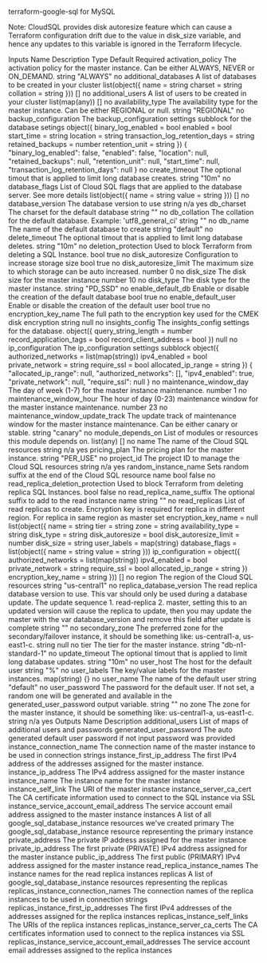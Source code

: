 terraform-google-sql for MySQL

Note: CloudSQL provides disk autoresize feature which can cause a Terraform configuration drift due to the value in disk_size variable, and hence any updates to this variable is ignored in the Terraform lifecycle.

Inputs
Name Description Type Default Required
activation_policy The activation policy for the master instance. Can be either ALWAYS, NEVER or ON_DEMAND. string "ALWAYS" no
additional_databases A list of databases to be created in your cluster
list(object({
    name      = string
    charset   = string
    collation = string
  }))
[] no
additional_users A list of users to be created in your cluster list(map(any)) [] no
availability_type The availability type for the master instance. Can be either REGIONAL or null. string "REGIONAL" no
backup_configuration The backup_configuration settings subblock for the database setings
object({
    binary_log_enabled             = bool
    enabled                        = bool
    start_time                     = string
    location                       = string
    transaction_log_retention_days = string
    retained_backups               = number
    retention_unit                 = string
  })
{
  "binary_log_enabled": false,
  "enabled": false,
  "location": null,
  "retained_backups": null,
  "retention_unit": null,
  "start_time": null,
  "transaction_log_retention_days": null
}
no
create_timeout The optional timout that is applied to limit long database creates. string "10m" no
database_flags List of Cloud SQL flags that are applied to the database server. See more details
list(object({
    name  = string
    value = string
  }))
[] no
database_version The database version to use string n/a yes
db_charset The charset for the default database string "" no
db_collation The collation for the default database. Example: 'utf8_general_ci' string "" no
db_name The name of the default database to create string "default" no
delete_timeout The optional timout that is applied to limit long database deletes. string "10m" no
deletion_protection Used to block Terraform from deleting a SQL Instance. bool true no
disk_autoresize Configuration to increase storage size bool true no
disk_autoresize_limit The maximum size to which storage can be auto increased. number 0 no
disk_size The disk size for the master instance number 10 no
disk_type The disk type for the master instance. string "PD_SSD" no
enable_default_db Enable or disable the creation of the default database bool true no
enable_default_user Enable or disable the creation of the default user bool true no
encryption_key_name The full path to the encryption key used for the CMEK disk encryption string null no
insights_config The insights_config settings for the database.
object({
    query_string_length     = number
    record_application_tags = bool
    record_client_address   = bool
  })
null no
ip_configuration The ip_configuration settings subblock
object({
    authorized_networks = list(map(string))
    ipv4_enabled        = bool
    private_network     = string
    require_ssl         = bool
    allocated_ip_range  = string
  })
{
  "allocated_ip_range": null,
  "authorized_networks": [],
  "ipv4_enabled": true,
  "private_network": null,
  "require_ssl": null
}
no
maintenance_window_day The day of week (1-7) for the master instance maintenance. number 1 no
maintenance_window_hour The hour of day (0-23) maintenance window for the master instance maintenance. number 23 no
maintenance_window_update_track The update track of maintenance window for the master instance maintenance. Can be either canary or stable. string "canary" no
module_depends_on List of modules or resources this module depends on. list(any) [] no
name The name of the Cloud SQL resources string n/a yes
pricing_plan The pricing plan for the master instance. string "PER_USE" no
project_id The project ID to manage the Cloud SQL resources string n/a yes
random_instance_name Sets random suffix at the end of the Cloud SQL resource name bool false no
read_replica_deletion_protection Used to block Terraform from deleting replica SQL Instances. bool false no
read_replica_name_suffix The optional suffix to add to the read instance name string "" no
read_replicas List of read replicas to create. Encryption key is required for replica in different region. For replica in same region as master set encryption_key_name = null
list(object({
    name                  = string
    tier                  = string
    zone                  = string
    availability_type     = string
    disk_type             = string
    disk_autoresize       = bool
    disk_autoresize_limit = number
    disk_size             = string
    user_labels           = map(string)
    database_flags = list(object({
      name  = string
      value = string
    }))
    ip_configuration = object({
      authorized_networks = list(map(string))
      ipv4_enabled        = bool
      private_network     = string
      require_ssl         = bool
      allocated_ip_range  = string
    })
    encryption_key_name = string
  }))
[] no
region The region of the Cloud SQL resources string "us-central1" no
replica_database_version The read replica database version to use. This var should only be used during a database update. The update sequence 1. read-replica 2. master, setting this to an updated version will cause the replica to update, then you may update the master with the var database_version and remove this field after update is complete string "" no
secondary_zone The preferred zone for the secondary/failover instance, it should be something like: us-central1-a, us-east1-c. string null no
tier The tier for the master instance. string "db-n1-standard-1" no
update_timeout The optional timout that is applied to limit long database updates. string "10m" no
user_host The host for the default user string "%" no
user_labels The key/value labels for the master instances. map(string) {} no
user_name The name of the default user string "default" no
user_password The password for the default user. If not set, a random one will be generated and available in the generated_user_password output variable. string "" no
zone The zone for the master instance, it should be something like: us-central1-a, us-east1-c. string n/a yes
Outputs
Name Description
additional_users List of maps of additional users and passwords
generated_user_password The auto generated default user password if not input password was provided
instance_connection_name The connection name of the master instance to be used in connection strings
instance_first_ip_address The first IPv4 address of the addresses assigned for the master instance.
instance_ip_address The IPv4 address assigned for the master instance
instance_name The instance name for the master instance
instance_self_link The URI of the master instance
instance_server_ca_cert The CA certificate information used to connect to the SQL instance via SSL
instance_service_account_email_address The service account email address assigned to the master instance
instances A list of all google_sql_database_instance resources we've created
primary The google_sql_database_instance resource representing the primary instance
private_address The private IP address assigned for the master instance
private_ip_address The first private (PRIVATE) IPv4 address assigned for the master instance
public_ip_address The first public (PRIMARY) IPv4 address assigned for the master instance
read_replica_instance_names The instance names for the read replica instances
replicas A list of google_sql_database_instance resources representing the replicas
replicas_instance_connection_names The connection names of the replica instances to be used in connection strings
replicas_instance_first_ip_addresses The first IPv4 addresses of the addresses assigned for the replica instances
replicas_instance_self_links The URIs of the replica instances
replicas_instance_server_ca_certs The CA certificates information used to connect to the replica instances via SSL
replicas_instance_service_account_email_addresses The service account email addresses assigned to the replica instances
